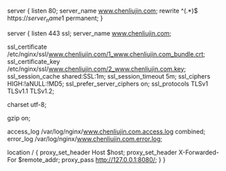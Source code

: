 server {
    listen 80;
    server_name www.chenliujin.com;
    rewrite ^(.*)$ https://${server_name}$1 permanent; 
}

server {
  listen 443 ssl;
  server_name www.chenliujin.com;

  ssl_certificate /etc/nginx/ssl/www.chenliujin.com/1_www.chenliujin.com_bundle.crt;
  ssl_certificate_key /etc/nginx/ssl/www.chenliujin.com/2_www.chenliujin.com.key;
  ssl_session_cache shared:SSL:1m;
  ssl_session_timeout 5m;
  ssl_ciphers HIGH:!aNULL:!MD5;
  ssl_prefer_server_ciphers on;
  ssl_protocols TLSv1 TLSv1.1 TLSv1.2;

  charset utf-8;

  gzip on;

  access_log /var/log/nginx/www.chenliujin.com.access.log combined;
  error_log  /var/log/nginx/www.chenliujin.com.error.log;

  location / {
    proxy_set_header Host $host;
    proxy_set_header X-Forwarded-For $remote_addr;
    proxy_pass http://127.0.0.1:8080/;
  }
}

